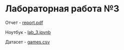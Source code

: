 # Лабораторная работа №3
Отчет - [report.pdf](https://github.com/SinimaWath/TMO_labs/blob/master/lab2/report.pdf)

Ноутбук - [lab_3.ipynb](https://github.com/SinimaWath/TMO_labs/blob/master/lab2/lab_2.ipynb)

Датасет - [games.csv](https://github.com/SinimaWath/TMO_labs/blob/master/lab2/adult.csv)
